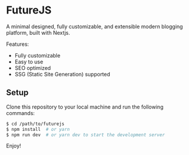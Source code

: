 # FutureJS

A minimal designed, fully customizable, and extensible modern blogging platform, built with Nextjs.

Features:

- Fully customizable
- Easy to use
- SEO optimized
- SSG (Static Site Generation) supported

## Setup

Clone this repository to your local machine and run the following commands:

```bash
$ cd /path/to/futurejs
$ npm install  # or yarn
$ npm run dev  # or yarn dev to start the development server
```

Enjoy!
